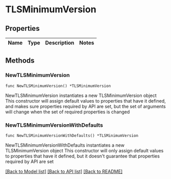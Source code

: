 # TLSMinimumVersion

## Properties

Name | Type | Description | Notes
------------ | ------------- | ------------- | -------------

## Methods

### NewTLSMinimumVersion

`func NewTLSMinimumVersion() *TLSMinimumVersion`

NewTLSMinimumVersion instantiates a new TLSMinimumVersion object
This constructor will assign default values to properties that have it defined,
and makes sure properties required by API are set, but the set of arguments
will change when the set of required properties is changed

### NewTLSMinimumVersionWithDefaults

`func NewTLSMinimumVersionWithDefaults() *TLSMinimumVersion`

NewTLSMinimumVersionWithDefaults instantiates a new TLSMinimumVersion object
This constructor will only assign default values to properties that have it defined,
but it doesn't guarantee that properties required by API are set


[[Back to Model list]](../README.md#documentation-for-models) [[Back to API list]](../README.md#documentation-for-api-endpoints) [[Back to README]](../README.md)



